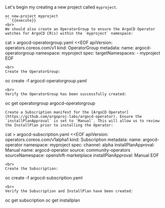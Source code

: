 Let's begin my creating a new project called `myproject`.

```
oc new-project myproject
```{{execute}}
<br>
We should also create an OperatorGroup to ensure the ArgoCD Operator watches for ArgoCD CR(s) within the `myproject` namespace:

```
cat > argocd-operatorgroup.yaml <<EOF
apiVersion: operators.coreos.com/v1
kind: OperatorGroup
metadata:
  name: argocd-operatorgroup
  namespace: myproject
spec:
  targetNamespaces:
    - myproject
EOF
```{{execute}}
<br>
Create the OperatorGroup:

```
oc create -f argocd-operatorgroup.yaml
```{{execute}}
<br>
Verify the OperatorGroup has been successfully created:

```
oc get operatorgroup argocd-operatorgroup 
```{{execute}}
Create a Subscription manifest for the [ArgoCD Operator](https://github.com/argoproj-labs/argocd-operator). Ensure the `installPlanApproval` is set to `Manual`. This will allow us to review the InstallPlan prior to installing the Operator:

```
cat > argocd-subscription.yaml <<EOF
apiVersion: operators.coreos.com/v1alpha1
kind: Subscription
metadata:
  name: argocd-operator
  namespace: myproject 
spec:
  channel: alpha
  installPlanApproval: Manual
  name: argocd-operator
  source: community-operators
  sourceNamespace: openshift-marketplace
  installPlanApproval: Manual
EOF
```{{execute}}
<br>
Create the Subscription:

```
oc create -f argocd-subscription.yaml
```{{execute}}
<br>
Verify the Subscription and InstallPlan have been created:

```
oc get subscription
oc get installplan
```{{execute}}